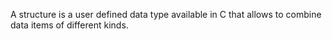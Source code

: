 A structure is a user defined data type available in C that allows to combine data items of different kinds.
